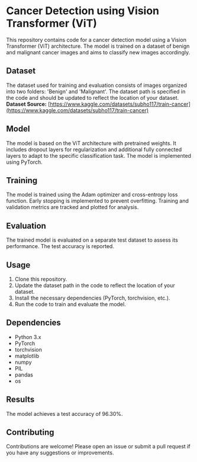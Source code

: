 # Cancer Detection using Vision Transformer (ViT)

This repository contains code for a cancer detection model using a Vision Transformer (ViT) architecture. The model is trained on a dataset of benign and malignant cancer images and aims to classify new images accordingly.

## Dataset

The dataset used for training and evaluation consists of images organized into two folders: 'Benign' and 'Malignant'. The dataset path is specified in the code and should be updated to reflect the location of your dataset.
**Dataset Source:** [https://www.kaggle.com/datasets/subho117/train-cancer](https://www.kaggle.com/datasets/subho117/train-cancer)

## Model

The model is based on the ViT architecture with pretrained weights. It includes dropout layers for regularization and additional fully connected layers to adapt to the specific classification task. The model is implemented using PyTorch.

## Training

The model is trained using the Adam optimizer and cross-entropy loss function. Early stopping is implemented to prevent overfitting. Training and validation metrics are tracked and plotted for analysis.

## Evaluation

The trained model is evaluated on a separate test dataset to assess its performance. The test accuracy is reported.

## Usage

1.  Clone this repository.
2.  Update the dataset path in the code to reflect the location of your dataset.
3.  Install the necessary dependencies (PyTorch, torchvision, etc.).
4.  Run the code to train and evaluate the model.

## Dependencies

*   Python 3.x
*   PyTorch
*   torchvision
*   matplotlib
*   numpy
*   PIL
*   pandas
*   os

## Results

The model achieves a test accuracy of 96.30%.

## Contributing

Contributions are welcome! Please open an issue or submit a pull request if you have any suggestions or improvements.
